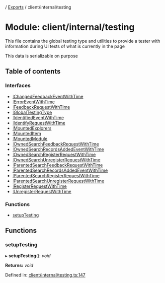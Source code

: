[](../README.md) / [Exports](../modules.md) / client/internal/testing

# Module: client/internal/testing

This file contains the global testing type and utilities
to provide a tester with information during UI tests of what
is currently in the page

This data is serializable on purpose

## Table of contents

### Interfaces

- [IChangedFeedbackEventWithTime](../interfaces/client_internal_testing.ichangedfeedbackeventwithtime.md)
- [IErrorEventWithTime](../interfaces/client_internal_testing.ierroreventwithtime.md)
- [IFeedbackRequestWithTime](../interfaces/client_internal_testing.ifeedbackrequestwithtime.md)
- [IGlobalTestingType](../interfaces/client_internal_testing.iglobaltestingtype.md)
- [IIdentifiedEventWithTime](../interfaces/client_internal_testing.iidentifiedeventwithtime.md)
- [IIdentifyRequestWithTime](../interfaces/client_internal_testing.iidentifyrequestwithtime.md)
- [IMountedExplorers](../interfaces/client_internal_testing.imountedexplorers.md)
- [IMountedItem](../interfaces/client_internal_testing.imounteditem.md)
- [IMountedModule](../interfaces/client_internal_testing.imountedmodule.md)
- [IOwnedSearchFeedbackRequestWithTime](../interfaces/client_internal_testing.iownedsearchfeedbackrequestwithtime.md)
- [IOwnedSearchRecordsAddedEventWithTime](../interfaces/client_internal_testing.iownedsearchrecordsaddedeventwithtime.md)
- [IOwnedSearchRegisterRequestWithTime](../interfaces/client_internal_testing.iownedsearchregisterrequestwithtime.md)
- [IOwnedSearchUnregisterRequestWithTime](../interfaces/client_internal_testing.iownedsearchunregisterrequestwithtime.md)
- [IParentedSearchFeedbackRequestWithTime](../interfaces/client_internal_testing.iparentedsearchfeedbackrequestwithtime.md)
- [IParentedSearchRecordsAddedEventWithTime](../interfaces/client_internal_testing.iparentedsearchrecordsaddedeventwithtime.md)
- [IParentedSearchRegisterRequestWithTime](../interfaces/client_internal_testing.iparentedsearchregisterrequestwithtime.md)
- [IParentedSearchUnregisterRequestWithTime](../interfaces/client_internal_testing.iparentedsearchunregisterrequestwithtime.md)
- [IRegisterRequestWithTime](../interfaces/client_internal_testing.iregisterrequestwithtime.md)
- [IUnregisterRequestWithTime](../interfaces/client_internal_testing.iunregisterrequestwithtime.md)

### Functions

- [setupTesting](client_internal_testing.md#setuptesting)

## Functions

### setupTesting

▸ **setupTesting**(): *void*

**Returns:** *void*

Defined in: [client/internal/testing.ts:147](https://github.com/onzag/itemize/blob/0569bdf2/client/internal/testing.ts#L147)
